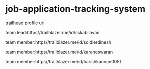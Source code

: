 # job-application-tracking-system

trailhead profile url

team lead:https//trailblazer.me/id/sskabilavan

team member:https//trailblazer.me/id/soldierdinesh

team member:https//trailblazer.me/id/karaneswaran

team member:https//trailblazer.me/id/harishkannan0051
